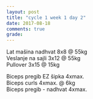 ```yaml
---
layout: post
title: "cycle 1 week 1 day 2"
date: 2017-08-18
comments: true
grade:
---
```


Lat mašina nadhvat 8x8 @ 55kg  
Veslanje na sajli 3x12 @ 55kg  
Pullover 3x15 @ 15kg  

Biceps pregib EZ šipka 4xmax.  
Biceps curls 4xmax. @ 6kg  
Biceps pregib - nadhvat 4xmax.  
